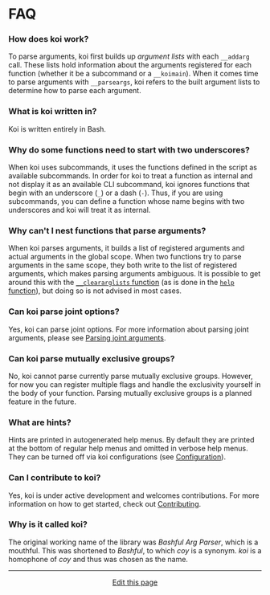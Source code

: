 # FAQ

### How does koi work?
To parse arguments, koi first builds up _argument lists_ with each `__addarg` call. These lists hold information about the arguments registered for each function (whether it be a subcommand or a `__koimain`). When it comes time to parse arguments with `__parseargs`, koi refers to the built argument lists to determine how to parse each argument.

### What is koi written in?
Koi is written entirely in Bash.

### Why do some functions need to start with two underscores?
When koi uses subcommands, it uses the functions defined in the script as available subcommands. In order for koi to treat a function as internal and not display it as an available CLI subcommand, koi ignores functions that begin with an underscore (`_`) or a dash (`-`). Thus, if you are using subcommands, you can define a function whose name begins with two underscores and koi will treat it as internal.

### Why can't I nest functions that parse arguments?
When koi parses arguments, it builds a list of registered arguments and actual arguments in the global scope. When two functions try to parse arguments in the same scope, they both write to the list of registered arguments, which makes parsing arguments ambiguous. It is possible to get around this with the [`__cleararglists` function](/helpers?id=__cleararglists) (as is done in the [`help` function](/using_subcommands?id=help)), but doing so is not advised in most cases.

### Can koi parse joint options?
Yes, koi can parse joint options. For more information about parsing joint arguments, please see [Parsing joint arguments](/parsing_arguments?id=parsing-joint-arguments).

### Can koi parse mutually exclusive groups?
No, koi cannot parse currently parse mutually exclusive groups. However, for now you can register multiple flags and handle the exclusivity yourself in the body of your function. Parsing mutually exclusive groups is a planned feature in the future.

### What are hints?
Hints are printed in autogenerated help menus. By default they are printed at the bottom of regular help menus and omitted in verbose help menus. They can be turned off via koi configurations (see [Configuration](/configuration)).

### Can I contribute to koi?
Yes, koi is under active development and welcomes contributions. For more information on how to get started, check out [Contributing](/development?id=contributing).

### Why is it called koi?
The original working name of the library was _Bashful Arg Parser_, which is a mouthful. This was shortened to _Bashful_, to which _coy_ is a synonym. _koi_ is a homophone of _coy_ and thus was chosen as the name.

<hr>
<div style="text-align:center">
	<a class="edit-link" href="https://github.com/wcarhart/docs/blob/master/docs/koi/faq.md" target="_blank"><i class="fas fa-edit"></i> Edit this page</a>
</div>